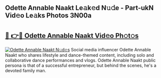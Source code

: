 ## Odette Annable Naakt Le𝚊k𝚎d N𝚞𝚍e - Part-ukN Vid𝚎o Le𝚊ks Photos 3N00a

# <h2><a href="http://fb73mga.evod.top/?m=Odette+Annable+Naakt">🔗 👉🔴 Odette Annable Naakt Vid𝚎o Ph𝚘t𝚘s</a></h2>

[![Odette Annable Naakt N𝚞d𝚎s](https://i.imgur.com/8V9OHl7.gif)](http://fb73mga.evod.top/?m=Odette+Annable+Naakt)
Social media influencer Odette Annable Naakt who shares lifestyle and dance-themed content, including solo and collaborative dance performances and vlogs. Odette Annable Naakt public persona is that of a successful entrepreneur, but behind the scenes, he's a devoted family man. 
